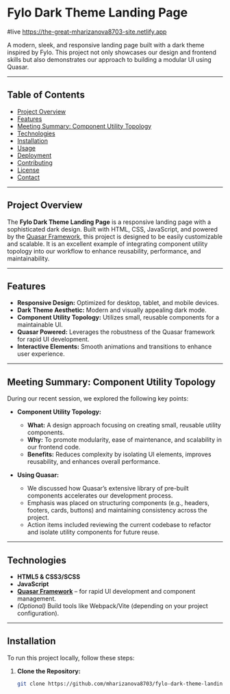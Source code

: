 
# Fylo Dark Theme Landing Page
#live https://the-great-mharizanova8703-site.netlify.app


A modern, sleek, and responsive landing page built with a dark theme inspired by Fylo. This project not only showcases our design and frontend skills but also demonstrates our approach to building a modular UI using Quasar.

---

## Table of Contents

- [Project Overview](#project-overview)
- [Features](#features)
- [Meeting Summary: Component Utility Topology](#meeting-summary-component-utility-topology)
- [Technologies](#technologies)
- [Installation](#installation)
- [Usage](#usage)
- [Deployment](#deployment)
- [Contributing](#contributing)
- [License](#license)
- [Contact](#contact)

---

## Project Overview

The **Fylo Dark Theme Landing Page** is a responsive landing page with a sophisticated dark design. Built with HTML, CSS, JavaScript, and powered by the [Quasar Framework](https://quasar.dev), this project is designed to be easily customizable and scalable. It is an excellent example of integrating component utility topology into our workflow to enhance reusability, performance, and maintainability.

---

## Features

- **Responsive Design:** Optimized for desktop, tablet, and mobile devices.
- **Dark Theme Aesthetic:** Modern and visually appealing dark mode.
- **Component Utility Topology:** Utilizes small, reusable components for a maintainable UI.
- **Quasar Powered:** Leverages the robustness of the Quasar framework for rapid UI development.
- **Interactive Elements:** Smooth animations and transitions to enhance user experience.

---

## Meeting Summary: Component Utility Topology

During our recent session, we explored the following key points:

- **Component Utility Topology:**  
  - **What:** A design approach focusing on creating small, reusable utility components.
  - **Why:** To promote modularity, ease of maintenance, and scalability in our frontend code.
  - **Benefits:** Reduces complexity by isolating UI elements, improves reusability, and enhances overall performance.

- **Using Quasar:**  
  - We discussed how Quasar’s extensive library of pre-built components accelerates our development process.
  - Emphasis was placed on structuring components (e.g., headers, footers, cards, buttons) and maintaining consistency across the project.
  - Action items included reviewing the current codebase to refactor and isolate utility components for future reuse.

---

## Technologies

- **HTML5 & CSS3/SCSS**
- **JavaScript**
- **[Quasar Framework](https://quasar.dev)** – for rapid UI development and component management.
- *(Optional)* Build tools like Webpack/Vite (depending on your project configuration).

---

## Installation

To run this project locally, follow these steps:

1. **Clone the Repository:**

   ```bash
   git clone https://github.com/mharizanova8703/fylo-dark-theme-landing-page.git
